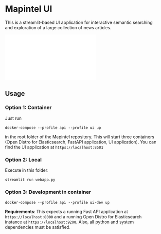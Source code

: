 # Mapintel UI

This is a streamlit-based UI application for interactive semantic searching and exploration of a large collection of news articles.

![Screenshot](../outputs/figures/ui_screenshot.pdf)

## Usage

### Option 1: Container

Just run
```
docker-compose --profile api --profile ui up
``` 
in the root folder of the Mapintel repository. This will start three containers (Open Distro for Elasticsearch, FastAPI application, UI application).
You can find the UI application at `https://localhost:8501`

### Option 2: Local

Execute in this folder:
```
streamlit run webapp.py
```

### Option 3: Development in container
```
docker-compose --profile api --profile ui-dev up
``` 

**Requirements**: This expects a running Fast API application at `https://localhost:8000` and a running Open Distro for Elasticsearch instance at `https://localhost:9200`. Also, all python and system dependencies must be satisfied.
